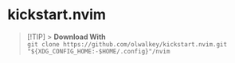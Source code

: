 # kickstart.nvim

> [!TIP] > **Download With**  
> `git clone https://github.com/olwalkey/kickstart.nvim.git "${XDG_CONFIG_HOME:-$HOME/.config}"/nvim`
